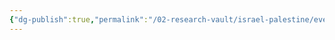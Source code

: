 ```yaml
---
{"dg-publish":true,"permalink":"/02-research-vault/israel-palestine/events/2000-2005-second-intifada/","updated":"2025-08-21T16:56:52.692-04:00"}
---
```



